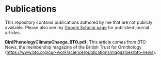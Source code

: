 # Publications
This repository contains publications authored by me that are not publicly available. Please also see my [Google Scholar page](https://scholar.google.com/citations?user=ZFCcu74AAAAJ&hl=en) for published journal articles.

**BirdPhenologyClimateChange_BTO.pdf:** This article comes from BTO News, the membership magazine of the British Trust for Ornithology (https://www.bto.org/our-work/science/publications/magazines/bto-news).
